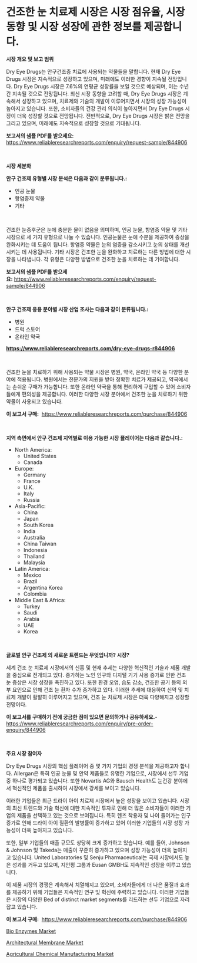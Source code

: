 <p><h1>건조한 눈 치료제 시장은 시장 점유율, 시장 동향 및 시장 성장에 관한 정보를 제공합니다.</h1></p><p><strong>시장 개요 및 보고 범위</strong></p>
<p><p>Dry Eye Drugs는 안구건조증 치료에 사용되는 약물들을 말합니다. 현재 Dry Eye Drugs 시장은 지속적으로 성장하고 있으며, 미래에도 이러한 경향이 지속될 전망입니다. Dry Eye Drugs 시장은 7.6%의 연평균 성장률을 보일 것으로 예상되며, 이는 수년간 지속될 것으로 전망됩니다. 최신 시장 동향을 고려할 때, Dry Eye Drugs 시장은 계속해서 성장하고 있으며, 치료제와 기술의 개발이 이루어지면서 시장의 성장 가능성이 높아지고 있습니다. 또한, 소비자들의 건강 관리 의식이 높아지면서 Dry Eye Drugs 시장이 더욱 성장할 것으로 전망됩니다. 전반적으로, Dry Eye Drugs 시장은 밝은 전망을 그리고 있으며, 미래에도 지속적으로 성장할 것으로 기대됩니다.</p></p>
<p><strong>보고서의 샘플 PDF를 받으세요:</strong> <a href="https://www.reliableresearchreports.com/enquiry/request-sample/844906">https://www.reliableresearchreports.com/enquiry/request-sample/844906</a></p>
<p>&nbsp;</p>
<p><strong>시장 세분화</strong></p>
<p><strong>안구 건조제 유형별 시장 분석은 다음과 같이 분류됩니다.:</strong></p>
<p><ul><li>인공 눈물</li><li>항염증제 약물</li><li>기타</li></ul></p>
<p>&nbsp;</p>
<p><p>건조한 눈증후군은 눈에 충분한 물이 없음을 의미하며, 인공 눈물, 항염증 약물 및 기타 시장으로 세 가지 유형으로 나눌 수 있습니다. 인공눈물은 눈에 수분을 제공하여 증상을 완화시키는 데 도움이 됩니다. 항염증 약물은 눈의 염증을 감소시키고 눈의 상태를 개선시키는 데 사용됩니다. 기타 시장은 건조한 눈을 완화하고 치료하는 다른 방법에 대한 시장을 나타냅니다. 각 유형은 다양한 방법으로 건조한 눈을 치료하는 데 기여합니다.</p></p>
<p><strong>보고서의 샘플 PDF를 받으세요:</strong>&nbsp;<a href="https://www.reliableresearchreports.com/enquiry/request-sample/844906">https://www.reliableresearchreports.com/enquiry/request-sample/844906</a></p>
<p>&nbsp;</p>
<p><strong> 안구 건조제 응용 분야별 시장 산업 조사는 다음과 같이 분류됩니다.:</strong></p>
<p><ul><li>병원</li><li>드럭 스토어</li><li>온라인 약국</li></ul></p>
<p><strong><a href="https://www.reliableresearchreports.com/dry-eye-drugs-r844906">https://www.reliableresearchreports.com/dry-eye-drugs-r844906</a></strong></p>
<p>&nbsp;</p>
<p><p>건조한 눈을 치료하기 위해 사용되는 약물 시장은 병원, 약국, 온라인 약국 등 다양한 분야에 적용됩니다. 병원에서는 전문가의 지원을 받아 정확한 치료가 제공되고, 약국에서는 손쉬운 구매가 가능합니다. 또한 온라인 약국을 통해 편리하게 구입할 수 있어 소비자들에게 편의성을 제공합니다. 이러한 다양한 시장 분야에서 건조한 눈을 치료하기 위한 약물이 사용되고 있습니다.</p></p>
<p><strong>이 보고서 구매:</strong>&nbsp; <a href="https://www.reliableresearchreports.com/purchase/844906">https://www.reliableresearchreports.com/purchase/844906</a></p>
<p>&nbsp;</p>
<p><strong>지역 측면에서 안구 건조제 지역별로 이용 가능한 시장 플레이어는 다음과 같습니다.:</strong></p>
<p><ul>
    <li>
        North America:
        <ul>
            <li>United States</li>
            <li>Canada</li>
        </ul>
    </li>
    <li>
        Europe:
        <ul>
            <li>Germany</li>
            <li>France</li>
            <li>U.K.</li>
            <li>Italy</li>
            <li>Russia</li>
        </ul>
    </li>
    <li>
        Asia-Pacific:
        <ul>
            <li>China</li>
            <li>Japan</li>
            <li>South Korea</li>
            <li>India</li>
            <li>Australia</li>
            <li>China Taiwan</li>
            <li>Indonesia</li>
            <li>Thailand</li>
            <li>Malaysia</li>
        </ul>
    </li>
    <li>
        Latin America:
        <ul>
            <li>Mexico</li>
            <li>Brazil</li>
            <li>Argentina Korea</li>
            <li>Colombia</li>
        </ul>
    </li>
    <li>
        Middle East & Africa:
        <ul>
            <li>Turkey</li>
            <li>Saudi</li>
            <li>Arabia</li>
            <li>UAE</li>
            <li>Korea</li>
        </ul>
    </li>
    </ul></p>
<p>&nbsp;</p>
<p><strong>글로벌 안구 건조제 의 새로운 트렌드는 무엇입니까? 시장?</strong></p>
<p><p>세계 건조 눈 치료제 시장에서의 신흥 및 현재 추세는 다양한 혁신적인 기술과 제품 개발을 중심으로 전개되고 있다. 증가하는 노인 인구와 디지털 기기 사용 증가로 인한 건조 눈 증상은 시장 성장을 촉진하고 있다. 또한 환경 오염, 습도 감소, 건조한 공기 등의 외부 요인으로 인해 건조 눈 환자 수가 증가하고 있다. 이러한 추세에 대응하여 신약 및 치료제 개발이 활발히 이루어지고 있으며, 건조 눈 치료제 시장은 더욱 다양해지고 성장할 전망이다.</p></p>
<p><strong>이 보고서를 구매하기 전에 궁금한 점이 있으면 문의하거나 공유하세요.</strong>- <a href="https://www.reliableresearchreports.com/enquiry/pre-order-enquiry/844906">https://www.reliableresearchreports.com/enquiry/pre-order-enquiry/844906</a></p>
<p>&nbsp;</p>
<p><strong>주요 시장 참여자</strong></p>
<p><p>Dry Eye Drugs 시장의 핵심 플레이어 중 몇 가지 기업의 경쟁 분석을 제공하고자 합니다. Allergan은 특히 인공 눈물 및 안약 제품들로 유명한 기업으로, 시장에서 선두 기업 중 하나로 평가되고 있습니다. 또한 Novartis AG와 Bausch Health도 눈건강 분야에서 혁신적인 제품을 출시하여 시장에서 강세를 보이고 있습니다.</p><p>이러한 기업들은 최근 드라이 아이 치료제 시장에서 높은 성장을 보이고 있습니다. 시장의 최신 트렌드와 기술 혁신에 대한 지속적인 투자로 인해 더 많은 소비자들이 이러한 기업의 제품을 선택하고 있는 것으로 보여집니다. 특히 렌즈 착용자 및 나이 들어가는 인구 증가로 인해 드라이 아이 질환의 발병률이 증가하고 있어 이러한 기업들의 시장 성장 가능성이 더욱 높아지고 있습니다.</p><p>또한, 일부 기업들의 매출 규모도 상당히 크게 증가하고 있습니다. 예를 들어, Johnson & Johnson 및 Takeda는 매출이 꾸준히 증가하고 있으며 성장 가능성이 더욱 높아지고 있습니다. United Laboratories 및 Senju Pharmaceutical는 국제 시장에서도 높은 성과를 거두고 있으며, 지안펑 그룹과 Eusan GMBH도 지속적인 성장을 이루고 있습니다.</p><p>이 제품 시장의 경쟁은 계속해서 치열해지고 있으며, 소비자들에게 더 나은 품질과 효과를 제공하기 위해 기업들은 지속적인 연구 및 혁신에 주력하고 있습니다. 이러한 기업들은 시장의 다양한 Bed of distinct market segments를 리드하는 선두 기업으로 자리 잡고 있습니다.</p></p>
<p><strong>이 보고서 구매:</strong>&nbsp;&nbsp;<a href="https://www.reliableresearchreports.com/purchase/844906">https://www.reliableresearchreports.com/purchase/844906</a></p>
<p><p><a href="https://issuu.com/reportprime-2/docs/bio-enzymes-market-size-2030.pptx">Bio Enzymes Market</a></p><p><a href="https://military-diascia-e68.notion.site/Architectural-Membrane-Market-Size-Growing-and-Forecasted-for-period-from-2024-2031-and-provides-c-eea3f7d66b4b45e2860ce6cae9e3dc11">Architectural Membrane Market</a></p><p><a href="https://issuu.com/reportprime-2/docs/agricultural-chemical-manufacturing-market-size-20">Agricultural Chemical Manufacturing Market</a></p></p>